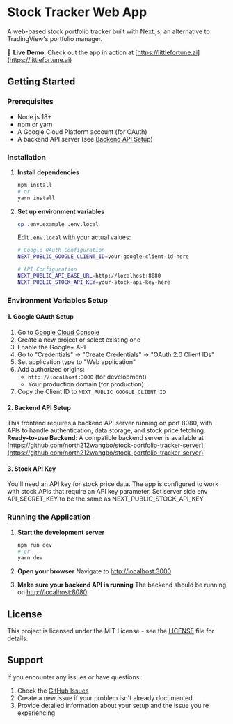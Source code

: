 # Stock Tracker Web App

A web-based stock portfolio tracker built with Next.js, an alternative to TradingView's portfolio manager.

🚀 **Live Demo**: Check out the app in action at [https://littlefortune.ai](https://littlefortune.ai)

## Getting Started

### Prerequisites

- Node.js 18+ 
- npm or yarn
- A Google Cloud Platform account (for OAuth)
- A backend API server (see [Backend API Setup](#2-backend-api-setup))

### Installation

1. **Install dependencies**
   ```bash
   npm install
   # or
   yarn install
   ```

2. **Set up environment variables**
   ```bash
   cp .env.example .env.local
   ```

   Edit `.env.local` with your actual values:
   ```bash
   # Google OAuth Configuration
   NEXT_PUBLIC_GOOGLE_CLIENT_ID=your-google-client-id-here
   
   # API Configuration
   NEXT_PUBLIC_API_BASE_URL=http://localhost:8080
   NEXT_PUBLIC_STOCK_API_KEY=your-stock-api-key-here
   ```

### Environment Variables Setup

#### 1. Google OAuth Setup

1. Go to [Google Cloud Console](https://console.cloud.google.com/)
2. Create a new project or select existing one
3. Enable the Google+ API
4. Go to "Credentials" → "Create Credentials" → "OAuth 2.0 Client IDs"
5. Set application type to "Web application"
6. Add authorized origins:
   - `http://localhost:3000` (for development)
   - Your production domain (for production)
7. Copy the Client ID to `NEXT_PUBLIC_GOOGLE_CLIENT_ID`

#### 2. Backend API Setup

This frontend requires a backend API server running on port 8080, with APIs to handle authentication, data storage, and stock price fetching. 
**Ready-to-use Backend**: A compatible backend server is available at [https://github.com/north212wangbo/stock-portfolio-tracker-server](https://github.com/north212wangbo/stock-portfolio-tracker-server)

#### 3. Stock API Key

You'll need an API key for stock price data. The app is configured to work with stock APIs that require an API key parameter. Set server side env API_SECRET_KEY to be the same as NEXT_PUBLIC_STOCK_API_KEY

### Running the Application

1. **Start the development server**
   ```bash
   npm run dev
   # or
   yarn dev
   ```

2. **Open your browser**
   Navigate to [http://localhost:3000](http://localhost:3000)

3. **Make sure your backend API is running**
   The backend should be running on [http://localhost:8080](http://localhost:8080)

## License

This project is licensed under the MIT License - see the [LICENSE](LICENSE) file for details.

## Support

If you encounter any issues or have questions:

1. Check the [GitHub Issues](https://github.com/north212wangbo/stock-tracker-web/issues)
2. Create a new issue if your problem isn't already documented
3. Provide detailed information about your setup and the issue you're experiencing